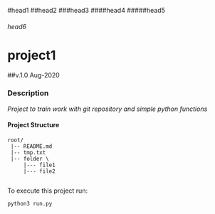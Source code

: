 #head1
##head2
###head3
####head4
#####head5
###### head6

# project1
##v.1.0 Aug-2020
### Description

*Project to train work with git repository and simple python functions*

#### Project Structure
```
root/
 |-- README.md
 |-- tmp.txt
 |-- folder \
     |--- file1 
     |--- file2


```

To execute this project run:

```bash
python3 run.py
```